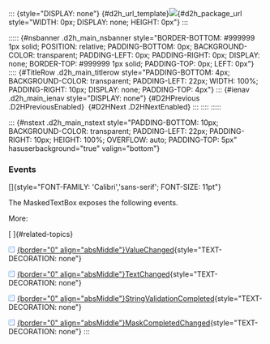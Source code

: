 ::: {style="DISPLAY: none"}
[](ms-xhelp:///?Id=d2h_url_template){#d2h_url_template}![](!package_url!){#d2h_package_url style="WIDTH: 0px; DISPLAY: none; HEIGHT: 0px"}
:::

::::: {#nsbanner .d2h_main_nsbanner style="BORDER-BOTTOM: #999999 1px solid; POSITION: relative; PADDING-BOTTOM: 0px; BACKGROUND-COLOR: transparent; PADDING-LEFT: 0px; PADDING-RIGHT: 0px; DISPLAY: none; BORDER-TOP: #999999 1px solid; PADDING-TOP: 0px; LEFT: 0px"}
:::: {#TitleRow .d2h_main_titlerow style="PADDING-BOTTOM: 4px; BACKGROUND-COLOR: transparent; PADDING-LEFT: 22px; WIDTH: 100%; PADDING-RIGHT: 10px; DISPLAY: none; PADDING-TOP: 4px"}
::: {#ienav .d2h_main_ienav style="DISPLAY: none"}
[](ms-xhelp:///?Id=a4fdabfc-abdb-45e9-adaf-b79a402f24b1){#D2HPrevious .D2HPreviousEnabled}  [](ms-xhelp:///?Id=cc627863-95db-449f-8bf9-17ffa10a27b5){#D2HNext .D2HNextEnabled}
:::
::::
:::::

::: {#nstext .d2h_main_nstext style="PADDING-BOTTOM: 10px; BACKGROUND-COLOR: transparent; PADDING-LEFT: 22px; PADDING-RIGHT: 10px; HEIGHT: 100%; OVERFLOW: auto; PADDING-TOP: 5px" hasuserbackground="true" valign="bottom"}
### Events

[]{style="FONT-FAMILY: 'Calibri','sans-serif'; FONT-SIZE: 11pt"} 

The MaskedTextBox exposes the following events.

More:

[ ]{#related-topics}

[![](../button.gif){border="0" align="absMiddle"}ValueChanged](ms-xhelp:///?Id=7b9bda31-f42b-4e1e-a326-734065b2d541){style="TEXT-DECORATION: none"}

[![](../button.gif){border="0" align="absMiddle"}TextChanged](ms-xhelp:///?Id=64ceb1fd-6305-4aa6-93c6-45b8f9c6fe3c){style="TEXT-DECORATION: none"}

[![](../button.gif){border="0" align="absMiddle"}StringValidationCompleted](ms-xhelp:///?Id=a3262806-1988-4452-9fe0-7ba202027ce5){style="TEXT-DECORATION: none"}

[![](../button.gif){border="0" align="absMiddle"}MaskCompletedChanged](ms-xhelp:///?Id=17683fe3-d4d3-4b21-8370-c6694717dc62){style="TEXT-DECORATION: none"}
:::
